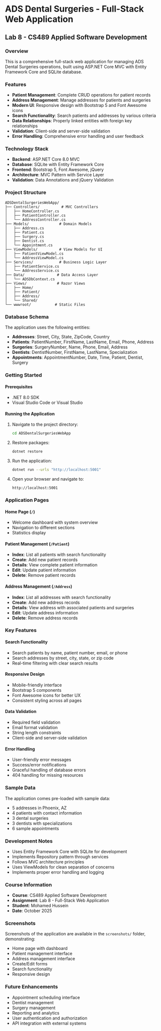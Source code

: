 # ADS Dental Surgeries - Full-Stack Web Application

## Lab 8 - CS489 Applied Software Development

### Overview
This is a comprehensive full-stack web application for managing ADS Dental Surgeries operations, built using ASP.NET Core MVC with Entity Framework Core and SQLite database.

### Features
- **Patient Management**: Complete CRUD operations for patient records
- **Address Management**: Manage addresses for patients and surgeries
- **Modern UI**: Responsive design with Bootstrap 5 and Font Awesome icons
- **Search Functionality**: Search patients and addresses by various criteria
- **Data Relationships**: Properly linked entities with foreign key relationships
- **Validation**: Client-side and server-side validation
- **Error Handling**: Comprehensive error handling and user feedback

### Technology Stack
- **Backend**: ASP.NET Core 8.0 MVC
- **Database**: SQLite with Entity Framework Core
- **Frontend**: Bootstrap 5, Font Awesome, jQuery
- **Architecture**: MVC Pattern with Service Layer
- **Validation**: Data Annotations and jQuery Validation

### Project Structure
```
ADSDentalSurgeriesWebApp/
├── Controllers/          # MVC Controllers
│   ├── HomeController.cs
│   ├── PatientController.cs
│   └── AddressController.cs
├── Models/              # Domain Models
│   ├── Address.cs
│   ├── Patient.cs
│   ├── Surgery.cs
│   ├── Dentist.cs
│   └── Appointment.cs
├── ViewModels/          # View Models for UI
│   ├── PatientViewModel.cs
│   └── AddressViewModel.cs
├── Services/            # Business Logic Layer
│   ├── PatientService.cs
│   └── AddressService.cs
├── Data/               # Data Access Layer
│   └── ADSDbContext.cs
├── Views/              # Razor Views
│   ├── Home/
│   ├── Patient/
│   ├── Address/
│   └── Shared/
└── wwwroot/           # Static Files
```

### Database Schema
The application uses the following entities:
- **Addresses**: Street, City, State, ZipCode, Country
- **Patients**: PatientNumber, FirstName, LastName, Email, Phone, Address
- **Surgeries**: SurgeryNumber, Name, Phone, Email, Address
- **Dentists**: DentistNumber, FirstName, LastName, Specialization
- **Appointments**: AppointmentNumber, Date, Time, Patient, Dentist, Surgery

### Getting Started

#### Prerequisites
- .NET 8.0 SDK
- Visual Studio Code or Visual Studio

#### Running the Application
1. Navigate to the project directory:
   ```bash
   cd ADSDentalSurgeriesWebApp
   ```

2. Restore packages:
   ```bash
   dotnet restore
   ```

3. Run the application:
   ```bash
   dotnet run --urls "http://localhost:5001"
   ```

4. Open your browser and navigate to:
   ```
   http://localhost:5001
   ```

### Application Pages

#### Home Page (`/`)
- Welcome dashboard with system overview
- Navigation to different sections
- Statistics display

#### Patient Management (`/Patient`)
- **Index**: List all patients with search functionality
- **Create**: Add new patient records
- **Details**: View complete patient information
- **Edit**: Update patient information
- **Delete**: Remove patient records

#### Address Management (`/Address`)
- **Index**: List all addresses with search functionality
- **Create**: Add new address records
- **Details**: View address with associated patients and surgeries
- **Edit**: Update address information
- **Delete**: Remove address records

### Key Features

#### Search Functionality
- Search patients by name, patient number, email, or phone
- Search addresses by street, city, state, or zip code
- Real-time filtering with clear search results

#### Responsive Design
- Mobile-friendly interface
- Bootstrap 5 components
- Font Awesome icons for better UX
- Consistent styling across all pages

#### Data Validation
- Required field validation
- Email format validation
- String length constraints
- Client-side and server-side validation

#### Error Handling
- User-friendly error messages
- Success/error notifications
- Graceful handling of database errors
- 404 handling for missing resources

### Sample Data
The application comes pre-loaded with sample data:
- 5 addresses in Phoenix, AZ
- 4 patients with contact information
- 3 dental surgeries
- 3 dentists with specializations
- 6 sample appointments

### Development Notes
- Uses Entity Framework Core with SQLite for development
- Implements Repository pattern through services
- Follows MVC architecture principles
- Uses ViewModels for clean separation of concerns
- Implements proper error handling and logging

### Course Information
- **Course**: CS489 Applied Software Development
- **Assignment**: Lab 8 - Full-Stack Web Application
- **Student**: Mohamed Hussein
- **Date**: October 2025

### Screenshots
Screenshots of the application are available in the `screenshots/` folder, demonstrating:
- Home page with dashboard
- Patient management interface
- Address management interface
- Create/Edit forms
- Search functionality
- Responsive design

### Future Enhancements
- Appointment scheduling interface
- Dentist management
- Surgery management
- Reporting and analytics
- User authentication and authorization
- API integration with external systems
